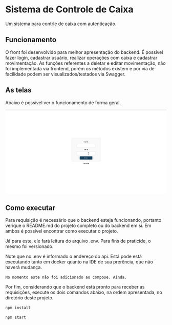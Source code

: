 # Sistema de Controle de Caixa

Um sistema para contrle de caixa com autenticação.

## Funcionamento

O front foi desenvolvido para melhor apresentação do backend. É possível fazer login, cadastrar usuário, realizar
operações com caixa e cadastrar movimentação. As funções referentes a deletar e editar movimentação, não foi implementada
via frontend, porém os métodos existem e por via de facilidade podem ser visualizados/testados via Swagger.

## As telas

Abaixo é possível ver o funcionamento de forma geral.

<p align="center">
  <img src="./uso_sistem_controle_caixa.gif" />
</p>

## Como executar

Para requisição é necessário que o backend esteja funcionando, portanto verique o README.md do projeto completo ou do
backend em si. Em ambos é possível encontrar como executar o projeto.

Já para este, ele fará leitura do arquivo .env. Para fins de praticide, o mesmo foi versionado.

Note que no .env é informado o endereço do api. Está pode está executando tanto em docker quanto na IDE de sua
prerência, que não haverá mudança.

    No momento este não foi adicionado ao compose. Ainda.

Por fim, considerando que o backend está pronto para receber as requisições, execute os dois comandos abaixo, na ordem apresentada, no diretório deste projeto.

```
npm install
```

```
npm start
```